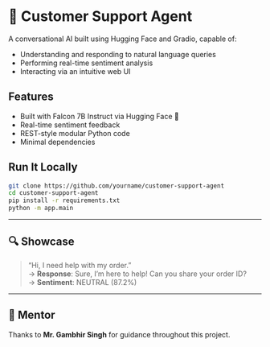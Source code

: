 # 🤖 Customer Support Agent

A conversational AI built using Hugging Face and Gradio, capable of:
- Understanding and responding to natural language queries
- Performing real-time sentiment analysis
- Interacting via an intuitive web UI

## Features
- Built with Falcon 7B Instruct via Hugging Face 🤗
- Real-time sentiment feedback
- REST-style modular Python code
- Minimal dependencies

## Run It Locally

```bash
git clone https://github.com/yourname/customer-support-agent
cd customer-support-agent
pip install -r requirements.txt
python -m app.main
```

---

## 🔍 Showcase

> “Hi, I need help with my order.”  
> → **Response**: Sure, I’m here to help! Can you share your order ID?  
> → **Sentiment**: NEUTRAL (87.2%)

---

## 🙏 Mentor

Thanks to **Mr. Gambhir Singh** for guidance throughout this project.
